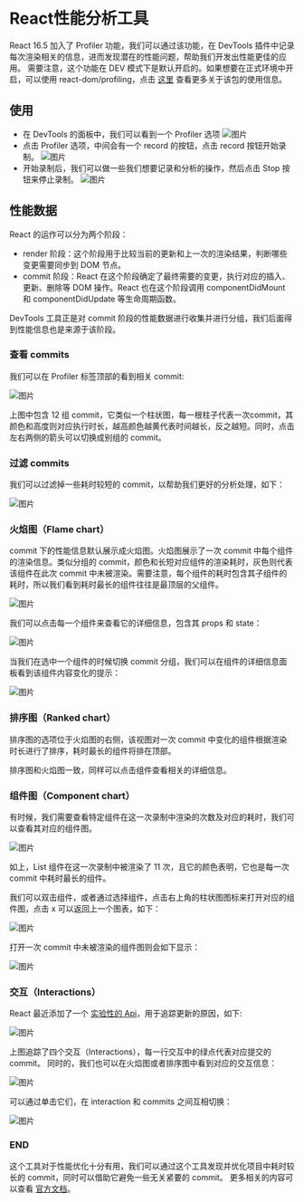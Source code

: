 # React性能分析工具

React 16.5 加入了 Profiler 功能，我们可以通过该功能，在 DevTools 插件中记录每次渲染相关的信息，进而发现潜在的性能问题，帮助我们开发出性能更佳的应用。
需要注意，这个功能在 DEV 模式下是默认开启的。如果想要在正式环境中开启，可以使用 react-dom/profiling，点击 [这里](https://gist.github.com/bvaughn/25e6233aeb1b4f0cdb8d8366e54a3977) 查看更多关于该包的使用信息。

## 使用

- 在 DevTools 的面板中，我们可以看到一个 Profiler 选项
  ![图片](http://p.qpic.cn/qqconadmin/0/edac499b13fc43868619c33e2eca79ba/0)
- 点击 Profiler 选项，中间会有一个 record 的按钮，点击 record 按钮开始录制。
  ![图片](http://p.qpic.cn/qqconadmin/0/1489d2069e77477baa789e8078a7dac0/0)
- 开始录制后，我们可以做一些我们想要记录和分析的操作，然后点击 Stop 按钮来停止录制。
  ![图片](http://p.qpic.cn/qqconadmin/0/cbeaf037b55d4626ae2113e2146fd032/0)

## 性能数据

React 的运作可以分为两个阶段：

- render 阶段：这个阶段用于比较当前的更新和上一次的渲染结果，判断哪些变更需要同步到 DOM 节点。
- commit 阶段：React 在这个阶段确定了最终需要的变更，执行对应的插入、更新、删除等 DOM 操作。React 也在这个阶段调用 componentDidMount 和 componentDidUpdate 等生命周期函数。

DevTools 工具正是对 commit 阶段的性能数据进行收集并进行分组，我们后面得到性能信息也是来源于该阶段。

### 查看 commits

我们可以在 Profiler 标签顶部的看到相关 commit:

![图片](http://p.qpic.cn/qqconadmin/0/b2271831f98f41aeb1636cd22137f0c6/0)

上图中包含 12 组 commit，它类似一个柱状图，每一根柱子代表一次commit，其颜色和高度则对应执行时长，越高颜色越黄代表时间越长，反之越短。同时，点击左右两侧的箭头可以切换成别组的 commit。

### 过滤 commits

我们可以过滤掉一些耗时较短的 commit，以帮助我们更好的分析处理，如下：

![图片](http://p.qpic.cn/qqconadmin/0/7f1ae7039bd54631bd7ce6960d701906/0)

### 火焰图（Flame chart）

commit 下的性能信息默认展示成火焰图。火焰图展示了一次 commit 中每个组件的渲染信息。类似分组的 commit，颜色和长短对应组件的渲染耗时，灰色则代表该组件在此次 commit 中未被渲染。需要注意，每个组件的耗时包含其子组件的耗时，所以我们看到耗时最长的组件往往是最顶层的父组件。

![图片](http://p.qpic.cn/qqconadmin/0/0d5c3cf32b0c4c33a6e11a34ad9f307e/0)

我们可以点击每一个组件来查看它的详细信息，包含其 props 和 state：

![图片](http://p.qpic.cn/qqconadmin/0/b8b51e58974149ae939dde16415be3e8/0)

当我们在选中一个组件的时候切换 commit 分组，我们可以在组件的详细信息面板看到该组件内容变化的提示：

![图片](http://p.qpic.cn/qqconadmin/0/94ce910fb40344bab276b2dd5d3c7b93/0)

### 排序图（Ranked chart）

排序图的选项位于火焰图的右侧，该视图对一次 commit 中变化的组件根据渲染时长进行了排序，耗时最长的组件将排在顶部。

排序图和火焰图一致，同样可以点击组件查看相关的详细信息。

### 组件图（Component chart）

有时候，我们需要查看特定组件在这一次录制中渲染的次数及对应的耗时，我们可以查看其对应的组件图。

![图片](http://p.qpic.cn/qqconadmin/0/bbc2ef48a4a947aaa86d0eb870be3dfb/0)

如上，List 组件在这一次录制中被渲染了 11 次，且它的颜色表明，它也是每一次 commit 中耗时最长的组件。

我们可以双击组件，或者通过选择组件，点击右上角的柱状图图标来打开对应的组件图，点击 x 可以返回上一个图表，如下：

![图片](http://p.qpic.cn/qqconadmin/0/e860e0bf0f5940e9b0c34cb980258314/0)

打开一次 commit 中未被渲染的组件图则会如下显示：

![图片](http://p.qpic.cn/qqconadmin/0/c1bc26a6d16a4cdcac7796903025d173/0)

### 交互（Interactions）

React 最近添加了一个 [实验性的 Api](https://gist.github.com/bvaughn/8de925562903afd2e7a12554adcdda16)，用于追踪更新的原因，如下:

![图片](http://p.qpic.cn/qqconadmin/0/1b3230a44847480d8bb9b771d7b87aba/0)

上图追踪了四个交互（Interactions），每一行交互中的绿点代表对应提交的 commit。
同时的，我们也可以在火焰图或者排序图中看到对应的交互信息：

![图片](http://p.qpic.cn/qqconadmin/0/ecc7ace7dba7456ca32c3b9eeb85a2dc/0)

可以通过单击它们，在 interaction 和 commits 之间互相切换：

![图片](http://p.qpic.cn/qqconadmin/0/4351c16f294948fe950ee84460858b97/0)

### END

这个工具对于性能优化十分有用，我们可以通过这个工具发现并优化项目中耗时较长的 commit，同时可以借助它避免一些无关紧要的 commit。
更多相关的内容可以查看 [官方文档](https://reactjs.org/blog/2018/09/10/introducing-the-react-profiler.html)。